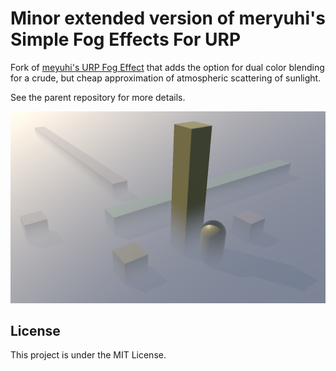 # Minor extended version of meryuhi's Simple Fog Effects For URP

Fork of [meyuhi's URP Fog Effect](https://github.com/meryuhi/URPFog) that adds the option for dual color blending for a crude, but cheap approximation of atmospheric scattering of sunlight. 

See the parent repository for more details.

![Dual Color Mode](Images/DualColorFog.png)

## License
This project is under the MIT License.
